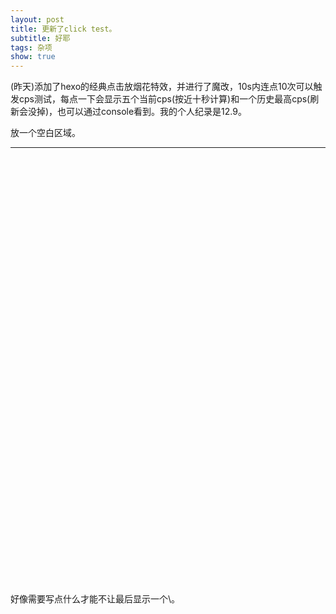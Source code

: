 ```yaml
---
layout: post
title: 更新了click test。
subtitle: 好耶
tags: 杂项
show: true
---
```


(昨天)添加了hexo的经典点击放烟花特效，并进行了魔改，10s内连点10次可以触发cps测试，每点一下会显示五个当前cps(按近十秒计算)和一个历史最高cps(刷新会没掉)，也可以通过console看到。我的个人纪录是12.9。

放一个空白区域。

-----

\
\
\
\
\
\
\
\
\
\
\
\
\
\
\
\
\
\
\
\
\
\
\
\
\
\
\
\
\
\
\
\
\
\
\
\
\
\
\
\
\
好像需要写点什么才能不让最后显示一个\。